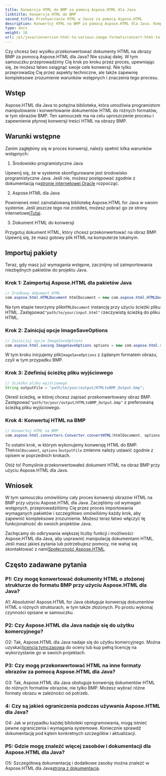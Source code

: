 ```yaml
---
title: Konwersja HTML do BMP za pomocą Aspose.HTML dla Java
linktitle: Konwersja HTML do BMP
second_title: Przetwarzanie HTML w Javie za pomocą Aspose.HTML
description: Konwertuj HTML na BMP za pomocą Aspose.HTML dla Java. Kompleksowy samouczek umożliwiający bezproblemową konwersję dokumentów HTML na obrazy BMP przy użyciu Aspose.HTML dla Java.
type: docs
weight: 10
url: /pl/java/conversion-html-to-various-image-formats/convert-html-to-bmp/
---
```

Czy chcesz bez wysiłku przekonwertować dokumenty HTML na obrazy BMP za pomocą Aspose.HTML dla Java? Nie szukaj dalej. W tym samouczku przeprowadzimy Cię krok po kroku przez proces, upewniając się, że możesz łatwo osiągnąć swoje cele konwersji. Nie tylko przeprowadzę Cię przez aspekty techniczne, ale także zapewnię kompleksowe zrozumienie warunków wstępnych i znaczenia tego procesu. 

## Wstęp

Aspose.HTML dla Java to potężna biblioteka, która umożliwia programistom manipulowanie i konwertowanie dokumentów HTML do różnych formatów, w tym obrazów BMP. Ten samouczek ma na celu uproszczenie procesu i zapewnienie płynnej konwersji treści HTML na obrazy BMP.

## Warunki wstępne

Zanim zagłębimy się w proces konwersji, należy spełnić kilka warunków wstępnych:

1. Środowisko programistyczne Java

 Upewnij się, że w systemie skonfigurowane jest środowisko programistyczne Java. Jeśli nie, możesz postępować zgodnie z dokumentacją na[stronie internetowej Oracle](https://www.oracle.com/java/technologies/javase-downloads.html) rozpocząć.

2. Aspose.HTML dla Java

Powinieneś mieć zainstalowaną bibliotekę Aspose.HTML for Java w swoim systemie. Jeśli jeszcze tego nie zrobiłeś, możesz pobrać go ze strony internetowej[Tutaj](https://releases.aspose.com/html/java/).

3. Dokument HTML do konwersji

Przygotuj dokument HTML, który chcesz przekonwertować na obraz BMP. Upewnij się, że masz gotowy plik HTML na komputerze lokalnym.

## Importuj pakiety

Teraz, gdy masz już wymagania wstępne, zacznijmy od zaimportowania niezbędnych pakietów do projektu Java.

### Krok 1: Zaimportuj Aspose.HTML dla pakietów Java

```java
// Źródłowy dokument HTML
com.aspose.html.HTMLDocument htmlDocument = new com.aspose.html.HTMLDocument("path/to/your/input.html");
```

 Na tym etapie tworzymy plik`HTMLDocument` instancję przy użyciu ścieżki pliku HTML. Zastępować`"path/to/your/input.html"` rzeczywistą ścieżką do pliku HTML.

### Krok 2: Zainicjuj opcje ImageSaveOptions

```java
// Zainicjuj opcje ImageSaveOptions
com.aspose.html.saving.ImageSaveOptions options = new com.aspose.html.saving.ImageSaveOptions(com.aspose.html.rendering.image.ImageFormat.Bmp);
```

 W tym kroku inicjujemy plik`ImageSaveOptions` z żądanym formatem obrazu, czyli w tym przypadku BMP.

### Krok 3: Zdefiniuj ścieżkę pliku wyjściowego

```java
// Ścieżka pliku wyjściowego
String outputFile = "path/to/your/output/HTMLtoBMP_Output.bmp";
```

 Określ ścieżkę, w której chcesz zapisać przekonwertowany obraz BMP. Zastępować`"path/to/your/output/HTMLtoBMP_Output.bmp"` z preferowaną ścieżką pliku wyjściowego.

### Krok 4: Konwertuj HTML na BMP

```java
// Konwertuj HTML na BMP
com.aspose.html.converters.Converter.convertHTML(htmlDocument, options, outputFile);
```

 To ostatni krok, w którym wykonujemy konwersję HTML do BMP. The`htmlDocument`, `options` I`outputFile` zmienne należy ustawić zgodnie z opisem w poprzednich krokach.

Otóż to! Pomyślnie przekonwertowałeś dokument HTML na obraz BMP przy użyciu Aspose.HTML dla Java.

## Wniosek

W tym samouczku omówiliśmy cały proces konwersji obrazów HTML na BMP przy użyciu Aspose.HTML dla Java. Zaczęliśmy od wymagań wstępnych, przeprowadziliśmy Cię przez proces importowania wymaganych pakietów i szczegółowo omówiliśmy każdy krok, aby zapewnić kompleksowe zrozumienie. Możesz teraz łatwo włączyć tę funkcjonalność do swoich projektów Java.

 Zachęcamy do odkrywania większej liczby funkcji i możliwości Aspose.HTML dla Java, aby usprawnić manipulację dokumentami HTML. Jeśli masz jakieś pytania lub potrzebujesz pomocy, nie wahaj się skontaktować z nami[Społeczność Aspose.HTML](https://forum.aspose.com/).

## Często zadawane pytania

### P1: Czy mogę konwertować dokumenty HTML o złożonej strukturze do formatu BMP przy użyciu Aspose.HTML dla Java?

A1: Absolutnie! Aspose.HTML for Java obsługuje konwersję dokumentów HTML o różnych strukturach, w tym także złożonych. Po prostu wykonaj czynności opisane w samouczku.

### P2: Czy Aspose.HTML dla Java nadaje się do użytku komercyjnego?

 O2: Tak, Aspose.HTML dla Java nadaje się do użytku komercyjnego. Można uzyskać[licencja tymczasowa](https://purchase.aspose.com/temporary-license/) do oceny lub kup pełną licencję na wykorzystanie go w swoich projektach.

### P3: Czy mogę przekonwertować HTML na inne formaty obrazów za pomocą Aspose.HTML dla Java?

O3: Tak, Aspose.HTML dla Java obsługuje konwersję dokumentów HTML do różnych formatów obrazów, nie tylko BMP. Możesz wybrać różne formaty obrazu w zależności od potrzeb.

### 4: Czy są jakieś ograniczenia podczas używania Aspose.HTML dla Java?

O4: Jak w przypadku każdej biblioteki oprogramowania, mogą istnieć pewne ograniczenia i wymagania systemowe. Koniecznie sprawdź dokumentację pod kątem konkretnych szczegółów i aktualizacji.

### P5: Gdzie mogę znaleźć więcej zasobów i dokumentacji dla Aspose.HTML dla Java?

O5: Szczegółową dokumentację i dodatkowe zasoby można znaleźć w Aspose.HTML dla Java[strona z dokumentacją](https://reference.aspose.com/html/java/).